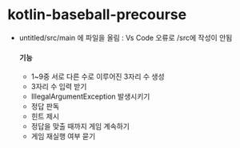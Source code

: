 # kotlin-baseball-precourse

- untitled/src/main 에 파일을 올림 : Vs Code 오류로 /src에 작성이 안됨

  #### 기능
  - 1~9중 서로 다른 수로 이루어진 3자리 수 생성
  - 3자리 수 입력 받기
  - IllegalArgumentException 발생시키기
  - 정답 판독
  - 힌트 제시
  - 정답을 맞출 때까지 게임 계속하기
  - 게임 재실행 여부 묻기

